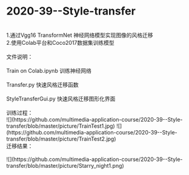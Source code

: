 # 2020-39--Style-transfer
<br>
1.通过Vgg16 TransformNet 神经网络模型实现图像的风格迁移
<br>
2.使用Colab平台和Coco2017数据集训练模型
<br>
<br>
文件说明：<br>
<br>
  Train on Colab.ipynb  训练神经网络<br>
  <br>
  Transfer.py           快速风格迁移函数<br>
  <br>
  StyleTransferGui.py   快速风格迁移图形化界面<br>
  <br>
训练过程：
<br>
  ![](https://github.com/multimedia-application-course/2020-39--Style-transfer/blob/master/picture/TrainTest1.jpg)
  ![](https://github.com/multimedia-application-course/2020-39--Style-transfer/blob/master/picture/TrainTest2.jpg)
<br>
迁移结果：<br>
<br>
  ![](https://github.com/multimedia-application-course/2020-39--Style-transfer/blob/master/picture/Starry_night1.png)
